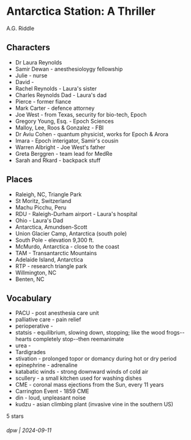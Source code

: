 # Antarctica Station: A Thriller

A.G. Riddle

## Characters

* Dr Laura Reynolds
* Samir Dewan - anesthesioloygy fellowship
* Julie - nurse
* David - 
* Rachel Reynolds - Laura's sister
* Charles Reynolds Dad - Laura's dad
* Pierce - former fiance
* Mark Carter - defence attorney
* Joe West - from Texas, security for bio-tech, Epoch
* Gregory Young, Esq. - Epoch Sciences
* Malloy, Lee, Roos & Gonzalez - FBI
* Dr Aviu Cohen - quantum physicist, works for Epoch & Arora
* Imara - Epoch interigator, Samir's cousin
* Warren Albright - Joe West's father
* Greta Berggren - team lead for MedRe
* Sarah and Rkard - backpack stuff

## Places

* Raleigh, NC, Triangle Park
* St Moritz, Switzerland
* Machu Picchu, Peru
* RDU - Raleigh-Durham airport - Laura's hospital
* Ohio - Laura's Dad
* Antarctica, Amundsen-Scott
* Union Glacier Camp, Antarctica (south pole)
* South Pole - elevation 9,300 ft.
* McMurdo, Antarctica - close to the coast
* TAM - Transantarctic Mountains
* Adelaide Island, Antarctica
* RTP - research triangle park
* Willmington, NC
* Benten, NC

## Vocabulary

* PACU - post anesthesia care unit
* palliative care - pain relief
* perioperative - 
* statsis - equilibrium, slowing down, stopping; like the wood frogs--hearts completely stop--then reemanimate
* urea - 
* Tardigrades
* stivation - prolonged topor or domancy during hot or dry period
* epinephrine - adrenaline
* katabatic winds - strong downward winds of cold air
* scullery - a small kitchen used for washing dishes
* CME - coronal mass ejections from the Sun, every 11 years
* Carrington Event - 1859 CME
* din - loud, unpleasant noise
* kudzu - asian climbing plant (invasive vine in the southern US)

5 stars

###### dpw | 2024-09-11
